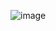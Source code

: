 ![image](https://github.com/wagner1067/CCXP_DNC/assets/142761921/2d9069b1-27cd-426f-bc0d-a4fe17081b40)
